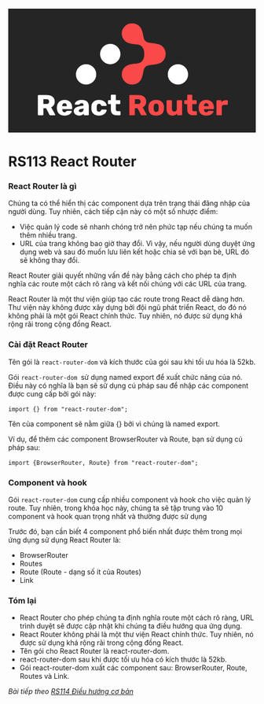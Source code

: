 ![Create-HTML-1](images/react-router.png) 

# RS113 React Router

### React Router là gì

Chúng ta có thể hiển thị các component dựa trên trạng thái đăng nhập của người dùng. Tuy nhiên, cách tiếp cận này có một số nhược điểm:

- Việc quản lý code sẽ nhanh chóng trở nên phức tạp nếu chúng ta muốn thêm nhiều trang.
- URL của trang không bao giờ thay đổi. Vì vậy, nếu người dùng duyệt ứng dụng web và sau đó muốn lưu liên kết hoặc chia sẻ với bạn bè, URL đó sẽ không thay đổi.

React Router giải quyết những vấn đề này bằng cách cho phép ta định nghĩa các route một cách rõ ràng và kết nối chúng với các URL của trang. 

React Router là một thư viện giúp tạo các route trong React dễ dàng hơn. Thư viện này không được xây dựng bởi đội ngũ phát triển React, do đó nó không phải là một gói React chính thức. Tuy nhiên, nó được sử dụng khá rộng rãi trong cộng đồng React.

### Cài đặt React Router

Tên gói là `react-router-dom` và kích thước của gói sau khi tối ưu hóa là 52kb.

Gói `react-router-dom `sử dụng named export để xuất chức năng của nó. Điều này có nghĩa là bạn sẽ sử dụng cú pháp sau để nhập các component được cung cấp bởi gói này:

```
import {} from "react-router-dom";
```

Tên của component sẽ nằm giữa {} bởi vì chúng là named export.

Ví dụ, để thêm các component BrowserRouter và Route, bạn sử dụng cú pháp sau:

```
import {BrowserRouter, Route} from "react-router-dom";
```

### Component và hook

Gói `react-router-dom` cung cấp nhiều component và hook cho việc quản lý route. Tuy nhiên, trong khóa học này, chúng ta sẽ tập trung vào 10 component và hook quan trọng nhất và thường được sử dụng

Trước đó, bạn cần biết 4 component phổ biến nhất được thêm trong mọi ứng dụng sử dụng React Router là:

- BrowserRouter
- Routes
- Route (Route - dạng số ít của Routes)
- Link

### Tóm lại

- React Router cho phép chúng ta định nghĩa route một cách rõ ràng, URL trình duyệt sẽ được cập nhật khi chúng ta điều hướng qua ứng dụng.
- React Router không phải là một thư viện React chính thức. Tuy nhiên, nó được sử dụng khá rộng rãi trong cộng đồng React.
- Tên gói cho React Router là react-router-dom.
- react-router-dom sau khi được tối ưu hóa có kích thước là 52kb.
- Gói react-router-dom xuất các component sau: BrowserRouter, Route, Routes và Link.


*Bài tiếp theo [RS114 Điều hướng cơ bản](/lesson/session/session_114_router_basic.md)*